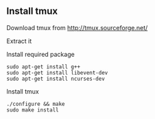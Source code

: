 ## Install tmux ##

Download tmux from http://tmux.sourceforge.net/

Extract it

Install required package
```
sudo apt-get install g++
sudo apt-get install libevent-dev
sudo apt-get install ncurses-dev
```
Install tmux
```
./configure && make
sudo make install
```
